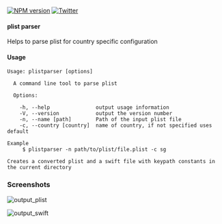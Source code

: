 [![NPM version][npm-image]][npm-url]
[![Twitter](https://img.shields.io/badge/twitter-@iosCook-blue.svg?style=flat)](http://twitter.com/iosCook)

#### plist parser

Helps to parse plist for country specific configuration

#### Usage
```
Usage: plistparser [options]

  A command line tool to parse plist

  Options:

    -h, --help               output usage information
    -V, --version            output the version number
    -n, --name [path]        Path of the input plist file
    -c, --country [country]  name of country, if not specified uses default

Example
     $ plistparser -n path/to/plist/file.plist -c sg

Creates a converted plist and a swift file with keypath constants in the current directory
```

### Screenshots
![output_plist](https://github.com/freesuraj/plisthelper/blob/master/assets/screenshots/output_plist.png?raw=true)

![output_swift](https://github.com/freesuraj/plisthelper/blob/master/assets/screenshots/output_swift.png?raw=true)


[npm-url]: https://npmjs.org/package/plistparser
[npm-image]: https://img.shields.io/npm/v/plistparser.svg

